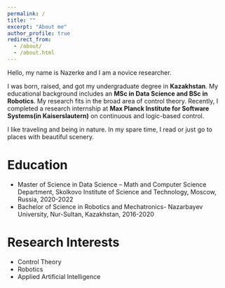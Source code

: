 ```yaml
---
permalink: /
title: ""
excerpt: "About me"
author_profile: true
redirect_from: 
  - /about/
  - /about.html
---
```


Hello, my name is Nazerke and I am a novice researcher. 


I was born, raised, and got my undergraduate degree in **Kazakhstan**. My educational background includes an **MSc in Data Science and BSc in Robotics**. My research fits in the broad area of control theory. Recently, I completed a research internship at **Max Planck Institute for Software Systems(in Kaiserslautern)** on continuous and logic-based control.



I like traveling and being in nature. In my spare time, I read or just go to places with beautiful scenery. 


Education
=
* Master of Science in Data Science – Math and Computer Science Department, Skolkovo Institute of Science and Technology, Moscow, Russia, 2020-2022
* Bachelor of Science in Robotics and Mechatronics- Nazarbayev University, Nur-Sultan, Kazakhstan, 2016-2020


Research Interests
=
* Control Theory
* Robotics
* Applied Artificial Intelligence
